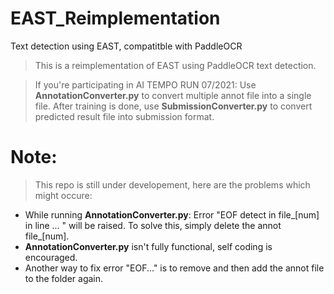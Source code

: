 # EAST_Reimplementation
 Text detection using EAST, compatitble with PaddleOCR

> This is a reimplementation of EAST using PaddleOCR text detection.

> If you're participating in AI TEMPO RUN 07/2021:
> Use **AnnotationConverter.py** to convert multiple annot file into a single file.
> After training is done, use **SubmissionConverter.py** to convert predicted result file into submission format.

# Note:
> This repo is still under developement, here are the problems which might occure:
* While running **AnnotationConverter.py**: Error "EOF detect in file_[num] in line ... " will be raised. To solve this, simply delete the annot file_[num].
* **AnnotationConverter.py** isn't fully functional, self coding is encouraged.
* Another way to fix error "EOF..." is to remove and then add the annot file to the folder again.
